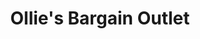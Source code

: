 ---
title: "Ollie's Bargain Outlet"
url: /columbus/ollies-bargain-outlet-emporium-square/
shop: variety store
---